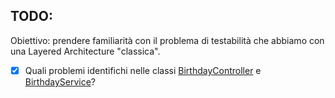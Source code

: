 ## TODO:

Obiettivo: prendere familiarità con il problema di testabilità che abbiamo con una Layered Architecture "classica".

- [X] Quali problemi identifichi nelle
  classi [BirthdayController](src/main/java/io/doubleloop/problems/BirthdayController.java) e
  [BirthdayService](src/main/java/io/doubleloop/problems/BirthdayService.java)?
